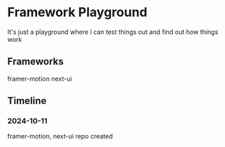 # Framework Playground

It's just a playground where I can test things out and find out how things work

## Frameworks

framer-motion
next-ui

## Timeline

### 2024-10-11

framer-motion, next-ui
repo created
